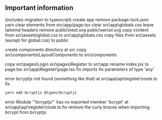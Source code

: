 ## Important information

(includes migration to typescript)
create app
remove package-lock.json
yarn
clear elements from src/app/page.tsx
clear src\app\globals.css
leave tailwind headers
remove public\next.svg
public\vercel.svg
copy content from src\assets\global.css to src\app\globals.css
copy files from src\assets (except for global.css) to public

create components directory at src
copy src\components\LayoutComponents to src\components

copy src\pages\Login src\pages\Register to src\app
rename index.jsx to page.tsx
src\app\Register\page.tsx
fix imports
fix parameters of type 'any'

error
bcryptjs not found (something like that)
at
src\app\api\register\route.ts
fix

```bash
yarn add bcryptjs @types/bcryptjs
```

error
Module '"bcryptjs"' has no exported member 'bcrypt'
at
src\app\api\register\route.ts
fix
remove the curly braces when importing bcrypt from bcryptjs
